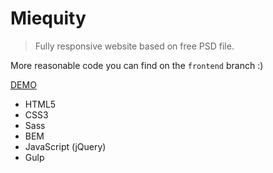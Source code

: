 # Miequity
> Fully responsive website based on free PSD file.

More reasonable code you can find on the `frontend` branch :)

[DEMO](https://noeemi.github.io/Miequity/app)

* HTML5
* CSS3
* Sass
* BEM
* JavaScript (jQuery)
* Gulp
